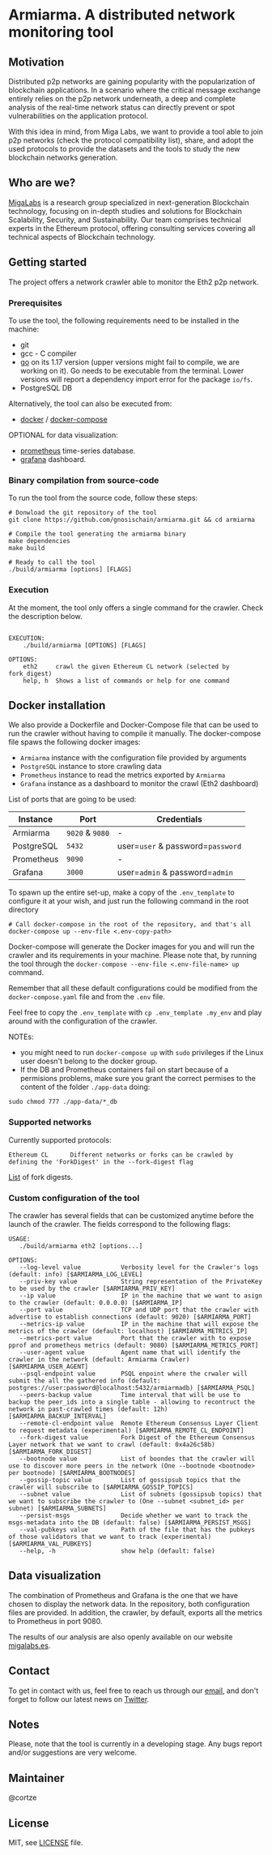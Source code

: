 # Armiarma. A distributed network monitoring tool

## Motivation
Distributed p2p networks are gaining popularity with the popularization of blockchain applications. In a scenario where the critical message exchange entirely relies on the p2p network underneath, a deep and complete analysis of the real-time network status can directly prevent or spot vulnerabilities on the application protocol.

With this idea in mind, from Miga Labs, we want to provide a tool able to join p2p networks (check the protocol compatibility list), share, and adopt the used protocols to provide the datasets and the tools to study the new blockchain networks generation.

## Who are we?
[MigaLabs](https://migalabs.io/) is a research group specialized in next-generation Blockchain technology, focusing on in-depth studies and solutions for Blockchain Scalability, Security, and Sustainability. Our team comprises technical experts in the Ethereum protocol, offering consulting services covering all technical aspects of Blockchain technology.

## Getting started
The project offers a network crawler able to monitor the Eth2 p2p network. 

### Prerequisites
To use the tool, the following requirements need to be installed in the machine:
- git
- gcc - C compiler
- [go](https://go.dev/doc/install) on its 1.17 version (upper versions might fail to compile, we are working on it). Go needs to be executable from the terminal. Lower versions will report a dependency import error for the package `io/fs`.
- PostgreSQL DB 

Alternatively, the tool can also be executed from:
- [docker](https://docs.docker.com/get-docker/) / [docker-compose](https://docs.docker.com/compose/install/)

OPTIONAL for data visualization:
- [prometheus](https://prometheus.io/docs/prometheus/latest/installation/) time-series database.
- [grafana](https://grafana.com/grafana/download) dashboard.


###  Binary compilation from source-code 
To run the tool from the source code, follow these steps:

```
# Donwload the git repository of the tool
git clone https://github.com/gnosischain/armiarma.git && cd armiarma

# Compile the tool generating the armiarma binary
make dependencies
make build

# Ready to call the tool
./build/armiarma [options] [FLAGS]

```

### Execution
At the moment, the tool only offers a single command for the crawler. Check the description below.
```

EXECUTION:
    ./build/armiarma [OPTIONS] [FLAGS]

OPTIONS:
    eth2     crawl the given Ethereum CL network (selected by fork_digest)
    help, h  Shows a list of commands or help for one command
```
## Docker installation
We also provide a Dockerfile and Docker-Compose file that can be used to run the crawler without having to compile it manually. The docker-compose file spaws the following docker images:
- `Armiarma` instance with the configuration file provided by arguments
- `PostgreSQL` instance to store crawling data
- `Prometheus` instance to read the metrics exported by `Armiarma`
- `Grafana` instance as a dashboard to monitor the crawl (Eth2 dashboard)

List of ports that are going to be used:

| Instance | Port | Credentials | 
| -------- | ---- | --------- |
| Armiarma | `9020` & `9080` | - |
| PostgreSQL | `5432` | user=`user` & password=`password` | 
| Prometheus | `9090` | - | 
| Grafana | `3000` | user=`admin` & password=`admin` | 


To spawn up the entire set-up, make a copy of the `.env_template` to configure it at your wish, and just run the following command in the root directory

```
# Call docker-compose in the root of the repository, and that's all
docker-compose up --env-file <.env-copy-path> 
```
Docker-compose will generate the Docker images for you and will run the crawler and its requirements in your machine. 
Please note that, by running the tool through the `docker-compose --env-file <.env-file-name> up` command.

Remember that all these default configurations could be modified from the `docker-compose.yaml` file and from the `.env` file.

Feel free to copy the `.env_template` with `cp .env_template .my_env` and play around with the configuration of the crawler.

NOTEs: 
- you might need to run `docker-compose up` with `sudo` privileges if the Linux user doesn't belong to the docker group. 
- If the DB and Prometheus containers fail on start because of a permisions problems, make sure you grant the correct permises to the content of the folder `./app-data` doing:
```
sudo chmod 777 ./app-data/*_db
```

### Supported networks
Currently supported protocols:
```
Ethereum CL      Different networks or forks can be crawled by defining the 'ForkDigest' in the --fork-digest flag  
```

[List](./pkg/networks/ethereum/network_info.go) of fork digests.


### Custom configuration of the tool
The crawler has several fields that can be customized anytime before the launch of the crawler. The fields correspond to the following flags:

```
USAGE:
   ./build/armiarma eth2 [options...]

OPTIONS:
   --log-level value           Verbosity level for the Crawler's logs (default: info) [$ARMIARMA_LOG_LEVEL]
   --priv-key value            String representation of the PrivateKey to be used by the crawler [$ARMIARMA_PRIV_KEY]
   --ip value                  IP in the machine that we want to asign to the crawler (default: 0.0.0.0) [$ARMIARMA_IP]
   --port value                TCP and UDP port that the crawler with advertise to establish connections (default: 9020) [$ARMIARMA_PORT]
   --metrics-ip value          IP in the machine that will expose the metrics of the crawler (default: localhost) [$ARMIARMA_METRICS_IP]
   --metrics-port value        Port that the crawler with to expose pprof and prometheus metrics (default: 9080) [$ARMIARMA_METRICS_PORT]
   --user-agent value          Agent name that will identify the crawler in the network (default: Armiarma Crawler) [$ARMIARMA_USER_AGENT]
   --psql-endpoint value       PSQL enpoint where the crwaler will submit the all the gathered info (default: postgres://user:password@localhost:5432/armiarmadb) [$ARMIARMA_PSQL]
   --peers-backup value        Time interval that will be use to backup the peer_ids into a single table - allowing to recontruct the network in past-crawled times (default: 12h) [$ARMIARMA_BACKUP_INTERVAL]
   --remote-cl-endpoint value  Remote Ethereum Consensus Layer Client to request metadata (experimental) [$ARMIARMA_REMOTE_CL_ENDPOINT]
   --fork-digest value         Fork Digest of the Ethereum Consensus Layer network that we want to crawl (default: 0x4a26c58b) [$ARMIARMA_FORK_DIGEST]
   --bootnode value            List of boondes that the crawler will use to discover more peers in the network (One --bootnode <bootnode> per bootnode) [$ARMIARMA_BOOTNODES]
   --gossip-topic value        List of gossipsub topics that the crawler will subscribe to [$ARMIARMA_GOSSIP_TOPICS]
   --subnet value              List of subnets (gossipsub topics) that we want to subscribe the crawler to (One --subnet <subnet_id> per subnet) [$ARMIARMA_SUBNETS]
   --persist-msgs              Decide whether we want to track the msgs-metadata into the DB (default: false) [$ARMIARMA_PERSIST_MSGS]
   --val-pubkeys value         Path of the file that has the pubkeys of those validators that we want to track (experimental) [$ARMIARMA_VAL_PUBKEYS]
   --help, -h                  show help (default: false)

```

## Data visualization
The combination of Prometheus and Grafana is the one that we have chosen to display the network data. In the repository, both configuration files are provided. In addition, the crawler, by default, exports all the metrics to Prometheus in port 9080. 

The results of our analysis are also openly available on our website [migalabs.es](https://migalabs.es/beaconnodes).

## Contact
To get in contact with us, feel free to reach us through our [email](migalabs@protonmail.com), and don't forget to follow our latest news on [Twitter](https://twitter.com/miga_labs). 

## Notes
Please, note that the tool is currently in a developing stage. Any bugs report and/or suggestions are very welcome.

## Maintainer
@cortze

## License
MIT, see [LICENSE](https://github.com/Cortze/armiarma/blob/master/LICENSE) file.
